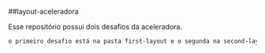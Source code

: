 ##layout-aceleradora

Esse repositório possui dois desafios da aceleradora.

```bash 
o primeiro desafio está na pasta first-layout e o segunda na second-layout, com seus respectivos assets :)
```
